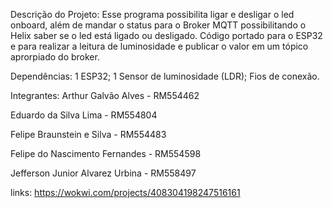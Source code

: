 Descrição do Projeto: 
Esse programa possibilita ligar e desligar o led onboard, além de mandar o status para o Broker MQTT possibilitando o Helix saber
se o led está ligado ou desligado.
Código portado para o ESP32 e para realizar a leitura de luminosidade e publicar o valor em um tópico aprorpiado do broker.



Dependências:
1 ESP32;
1 Sensor de luminosidade (LDR);
Fios de conexão.




Integrantes:
Arthur Galvão Alves - RM554462

Eduardo da Silva Lima - RM554804

Felipe Braunstein e Silva - RM554483

Felipe do Nascimento Fernandes - RM554598

Jefferson Junior Alvarez Urbina - RM558497


links:
https://wokwi.com/projects/408304198247516161
